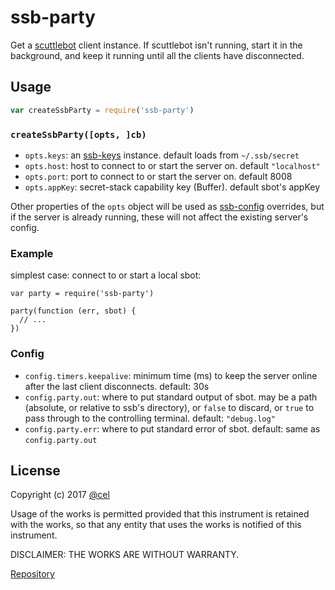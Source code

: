 # ssb-party

Get a [scuttlebot][] client instance. If scuttlebot isn't running, start it in the background, and keep it running until all the clients have disconnected.

## Usage

```js
var createSsbParty = require('ssb-party')
```

### `createSsbParty([opts, ]cb)`

- `opts.keys`: an [ssb-keys][] instance. default loads from `~/.ssb/secret`
- `opts.host`: host to connect to or start the server on. default `"localhost"`
- `opts.port`: port to connect to or start the server on. default 8008
- `opts.appKey`: secret-stack capability key (Buffer). default sbot's appKey

Other properties of the `opts` object will be used as [ssb-config][]
overrides, but if the server is already running, these will not affect the existing server's config.

### Example

simplest case: connect to or start a local sbot:
```
var party = require('ssb-party')

party(function (err, sbot) {
  // ...
})
```

### Config

- `config.timers.keepalive`: minimum time (ms) to keep the server online after the last client disconnects. default: 30s
- `config.party.out`: where to put standard output of sbot. may be a path (absolute, or relative to ssb's directory), or `false` to discard, or `true` to pass through to the controlling terminal. default: `"debug.log"`
- `config.party.err`: where to put standard error of sbot. default: same as `config.party.out`

[scuttlebot]: https://github.com/ssbc/scuttlebot
[ssb-keys]: https://github.com/ssbc/ssb-keys
[ssb-config]: https://github.com/ssbc/ssb-config
[secret-stack]: https://github.com/ssbc/secret-stack

## License

Copyright (c) 2017 [@cel](@f/6sQ6d2CMxRUhLpspgGIulDxDCwYD7DzFzPNr7u5AU=.ed25519)

Usage of the works is permitted provided that this instrument
is retained with the works, so that any entity that uses the
works is notified of this instrument.

DISCLAIMER: THE WORKS ARE WITHOUT WARRANTY.

[Repository](http://git.scuttlebot.io/%25bS%2FWGqQrhQfH8eoyWieK%2B9M56DjJ8Q4ulkvb6sXZwPo%3D.sha256)
